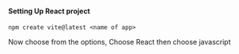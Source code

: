 #### Setting Up React project

`npm create vite@latest <name of app>`

Now choose from the options,
Choose React then choose javascript
